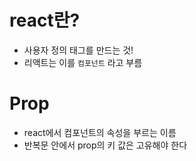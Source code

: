 # react란?
- 사용자 정의 태그를 만드는 것!
- 리액트는 이를 `컴포넌트` 라고 부름

# Prop
- react에서 컴포넌트의 속성을 부르는 이름
- 반복문 안에서 prop의 키 값은 고유해야 한다

